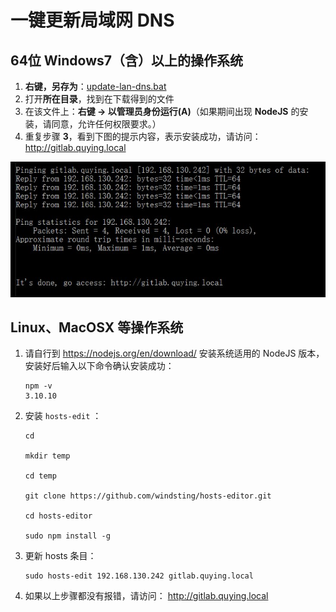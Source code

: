 # 一键更新局域网 DNS

## 64位 Windows7（含）以上的操作系统

1. **右键，另存为**：[update-lan-dns.bat](http://192.168.130.242:10080/wangg/hosts-edit/raw/feature/quying-dns/asset/update-lan-dns.bat)
1. 打开**所在目录**，找到在下载得到的文件
1. 在该文件上：**右键 -> 以管理员身份运行(A)**（如果期间出现 **NodeJS** 的安装，请同意，允许任何权限要求。）
1. 重复步骤 **3**，看到下图的提示内容，表示安装成功，请访问： http://gitlab.quying.local

![Succeed](update-lan-dns-succeed.jpg)

## Linux、MacOSX 等操作系统

1. 请自行到 https://nodejs.org/en/download/ 安装系统适用的 NodeJS 版本，安装好后输入以下命令确认安装成功：

    ```shell
    npm -v
    3.10.10
    ```

1. 安装 `hosts-edit` ：

    ```shell
    cd

    mkdir temp

    cd temp

    git clone https://github.com/windsting/hosts-editor.git

    cd hosts-editor

    sudo npm install -g
    ```

1. 更新 hosts 条目：

    ```shell
    sudo hosts-edit 192.168.130.242 gitlab.quying.local
    ```

1. 如果以上步骤都没有报错，请访问： http://gitlab.quying.local

